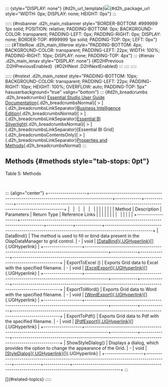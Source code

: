 ::: {style="DISPLAY: none"}
[](ms-xhelp:///?Id=d2h_url_template){#d2h_url_template}![](!package_url!){#d2h_package_url style="WIDTH: 0px; DISPLAY: none; HEIGHT: 0px"}
:::

::::: {#nsbanner .d2h_main_nsbanner style="BORDER-BOTTOM: #999999 1px solid; POSITION: relative; PADDING-BOTTOM: 0px; BACKGROUND-COLOR: transparent; PADDING-LEFT: 0px; PADDING-RIGHT: 0px; DISPLAY: none; BORDER-TOP: #999999 1px solid; PADDING-TOP: 0px; LEFT: 0px"}
:::: {#TitleRow .d2h_main_titlerow style="PADDING-BOTTOM: 4px; BACKGROUND-COLOR: transparent; PADDING-LEFT: 22px; WIDTH: 100%; PADDING-RIGHT: 10px; DISPLAY: none; PADDING-TOP: 4px"}
::: {#ienav .d2h_main_ienav style="DISPLAY: none"}
[](ms-xhelp:///?Id=e15ed4df-63de-4c56-9a67-65fab1d07a64){#D2HPrevious .D2HPreviousEnabled}  [](ms-xhelp:///?Id=b9f734db-f0b6-425f-95cb-20efb5596906){#D2HNext .D2HNextEnabled}
:::
::::
:::::

::::: {#nstext .d2h_main_nstext style="PADDING-BOTTOM: 10px; BACKGROUND-COLOR: transparent; PADDING-LEFT: 22px; PADDING-RIGHT: 10px; HEIGHT: 100%; OVERFLOW: auto; PADDING-TOP: 5px" hasuserbackground="true" valign="bottom"}
::: {#d2h_breadcrumbs .d2h_breadcrumbs}
[Essential Studio User Guide Documentation](ms-xhelp:///?Id=12457748-09e3-4d74-a240-8e049cedf030){.d2h_breadcrumbsNormal}[ \> ]{.d2h_breadcrumbsLinkSeparator}[Business Intelligence Edition](ms-xhelp:///?Id=fdf33dd8-62b2-47b9-ad7b-fc50e590bca5){.d2h_breadcrumbsNormal}[ \> ]{.d2h_breadcrumbsLinkSeparator}[Essential BI Silverlight](ms-xhelp:///?Id=c006b39c-6aa2-4637-b7de-3e7b6cb3f9f9){.d2h_breadcrumbsNormal}[ \> ]{.d2h_breadcrumbsLinkSeparator}[Essential BI Grid]{.d2h_breadcrumbsContentsOnly}[ \> ]{.d2h_breadcrumbsLinkSeparator}[Properties and Methods](ms-xhelp:///?Id=aec79851-0453-4fdc-8c54-44ca5ef67c8f){.d2h_breadcrumbsNormal}
:::

## Methods {#methods style="tab-stops: 0pt"}

Table 5: Methods

 

::: {align="center"}
+-------------------+-----------------------------------------------------------------------------------------+-------------+-------------+-----------------------------------------------------------------------------------------------------+
|                   |                                                                                         |             |             |                                                                                                     |
|                   |                                                                                         |             |             |                                                                                                     |
| Method            | Description                                                                             | Parameters  | Return Type | Reference Links                                                                                     |
|                   |                                                                                         |             |             |                                                                                                     |
|                   |                                                                                         |             |             |                                                                                                     |
+-------------------+-----------------------------------------------------------------------------------------+-------------+-------------+-----------------------------------------------------------------------------------------------------+
| DataBind()        | The method is used to fill or bind data present in the OlapDataManager to grid control. | \-          | void        | [[DataBind]{.UGHyperlink}](ms-xhelp:///?Id=208d7be0-9d63-4c33-a0ea-8a37fd8c69f6)[]{.UGHyperlink}    |
+-------------------+-----------------------------------------------------------------------------------------+-------------+-------------+-----------------------------------------------------------------------------------------------------+
| ExportToExcel ()  | Exports Grid data to Excel with the specified filename.                                 | \-          | void        | [[ExcelExport]{.UGHyperlink}](ms-xhelp:///?Id=596386ac-13fe-4d62-9ecf-e5c6dc5bdca4)[]{.UGHyperlink} |
+-------------------+-----------------------------------------------------------------------------------------+-------------+-------------+-----------------------------------------------------------------------------------------------------+
| ExportToWord()    | Exports Grid data to Word with the specified filename.                                  | \-          | void        | [[WordExport]{.UGHyperlink}](ms-xhelp:///?Id=32f7c560-c25f-4abb-b1a1-bc65beca6c8c)[]{.UGHyperlink}  |
+-------------------+-----------------------------------------------------------------------------------------+-------------+-------------+-----------------------------------------------------------------------------------------------------+
| ExportToPdf()     | Exports Grid data to Pdf with the specified filename.                                   | \-          | void        | [[PdfExport]{.UGHyperlink}](ms-xhelp:///?Id=698673e1-8fb3-422e-b833-6b1e78d9d710)[]{.UGHyperlink}   |
+-------------------+-----------------------------------------------------------------------------------------+-------------+-------------+-----------------------------------------------------------------------------------------------------+
| ShowStyleDialog() | Displays a dialog, which provides the option to change the appearance of the Grid.      | \-          | void        | [[StyleDialog]{.UGHyperlink}](ms-xhelp:///?Id=f2627f60-a829-4b4c-8f3d-56303e32a662)[]{.UGHyperlink} |
+-------------------+-----------------------------------------------------------------------------------------+-------------+-------------+-----------------------------------------------------------------------------------------------------+
:::

[]{#related-topics}
:::::
